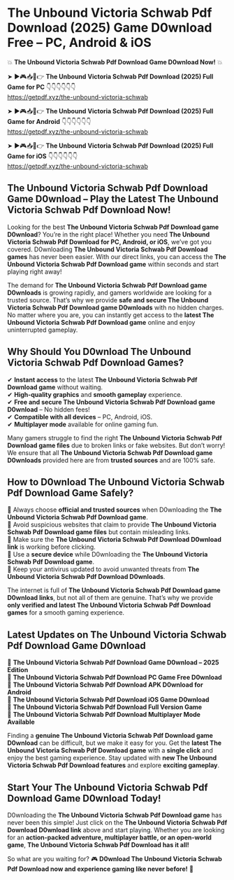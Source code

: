 # The Unbound Victoria Schwab Pdf Download (2025) Game D0wnload Free – PC, Android & iOS

💥 **The Unbound Victoria Schwab Pdf Download Game D0wnload Now!** 💥  

➤ ►🎮📥📱👉 **The Unbound Victoria Schwab Pdf Download (2025) Full Game for PC** 👇👇👇👇👇👇  
https://getpdf.xyz/the-unbound-victoria-schwab  

➤ ►🎮📥📱👉 **The Unbound Victoria Schwab Pdf Download (2025) Full Game for Android** 👇👇👇👇👇👇  
https://getpdf.xyz/the-unbound-victoria-schwab  

➤ ►🎮📥📱👉 **The Unbound Victoria Schwab Pdf Download (2025) Full Game for iOS** 👇👇👇👇👇👇  
https://getpdf.xyz/the-unbound-victoria-schwab  

## The Unbound Victoria Schwab Pdf Download Game D0wnload – Play the Latest The Unbound Victoria Schwab Pdf Download Now!

Looking for the best **The Unbound Victoria Schwab Pdf Download game D0wnload**? You’re in the right place! Whether you need **The Unbound Victoria Schwab Pdf Download for PC, Android, or iOS**, we’ve got you covered. D0wnloading **The Unbound Victoria Schwab Pdf Download games** has never been easier. With our direct links, you can access the **The Unbound Victoria Schwab Pdf Download game** within seconds and start playing right away!  

The demand for **The Unbound Victoria Schwab Pdf Download game D0wnloads** is growing rapidly, and gamers worldwide are looking for a trusted source. That’s why we provide **safe and secure The Unbound Victoria Schwab Pdf Download game D0wnloads** with no hidden charges. No matter where you are, you can instantly get access to the **latest The Unbound Victoria Schwab Pdf Download game** online and enjoy uninterrupted gameplay.  

## **Why Should You D0wnload The Unbound Victoria Schwab Pdf Download Games?**  

✔ **Instant access** to the latest **The Unbound Victoria Schwab Pdf Download game** without waiting.  
✔ **High-quality graphics** and **smooth gameplay** experience.  
✔ **Free and secure The Unbound Victoria Schwab Pdf Download game D0wnload** – No hidden fees!  
✔ **Compatible with all devices** – PC, Android, iOS.  
✔ **Multiplayer mode** available for online gaming fun.  

Many gamers struggle to find the right **The Unbound Victoria Schwab Pdf Download game files** due to broken links or fake websites. But don’t worry! We ensure that all **The Unbound Victoria Schwab Pdf Download game D0wnloads** provided here are from **trusted sources** and are 100% safe.  

## **How to D0wnload The Unbound Victoria Schwab Pdf Download Game Safely?**  

📌 Always choose **official and trusted sources** when D0wnloading the **The Unbound Victoria Schwab Pdf Download game**.  
📌 Avoid suspicious websites that claim to provide **The Unbound Victoria Schwab Pdf Download game files** but contain misleading links.  
📌 Make sure the **The Unbound Victoria Schwab Pdf Download D0wnload link** is working before clicking.  
📌 Use a **secure device** while D0wnloading the **The Unbound Victoria Schwab Pdf Download game**.  
📌 Keep your antivirus updated to avoid unwanted threats from **The Unbound Victoria Schwab Pdf Download D0wnloads**.  

The internet is full of **The Unbound Victoria Schwab Pdf Download game D0wnload links**, but not all of them are genuine. That’s why we provide **only verified and latest The Unbound Victoria Schwab Pdf Download games** for a smooth gaming experience.  

## **Latest Updates on The Unbound Victoria Schwab Pdf Download Game D0wnload**  

🔹 **The Unbound Victoria Schwab Pdf Download Game D0wnload – 2025 Edition**  
🔹 **The Unbound Victoria Schwab Pdf Download PC Game Free D0wnload**  
🔹 **The Unbound Victoria Schwab Pdf Download APK D0wnload for Android**  
🔹 **The Unbound Victoria Schwab Pdf Download iOS Game D0wnload**  
🔹 **The Unbound Victoria Schwab Pdf Download Full Version Game**  
🔹 **The Unbound Victoria Schwab Pdf Download Multiplayer Mode Available**  

Finding a **genuine The Unbound Victoria Schwab Pdf Download game D0wnload** can be difficult, but we make it easy for you. Get the **latest The Unbound Victoria Schwab Pdf Download game** with a **single click** and enjoy the best gaming experience. Stay updated with **new The Unbound Victoria Schwab Pdf Download features** and explore **exciting gameplay**.  

## **Start Your The Unbound Victoria Schwab Pdf Download Game D0wnload Today!**  

D0wnloading the **The Unbound Victoria Schwab Pdf Download game** has never been this simple! Just click on the **The Unbound Victoria Schwab Pdf Download D0wnload link** above and start playing. Whether you are looking for an **action-packed adventure, multiplayer battle, or an open-world game**, **The Unbound Victoria Schwab Pdf Download has it all!**  

So what are you waiting for? 🎮 **D0wnload The Unbound Victoria Schwab Pdf Download now and experience gaming like never before!** 🚀  